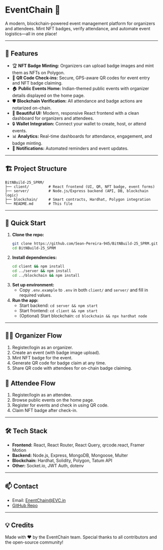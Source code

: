 # EventChain 🚀

A modern, blockchain-powered event management platform for organizers and attendees. Mint NFT badges, verify attendance, and automate event logistics—all in one place!

---

## 🌟 Features

- 🏆 **NFT Badge Minting:** Organizers can upload badge images and mint them as NFTs on Polygon.
- 📱 **QR Code Check-ins:** Secure, GPS-aware QR codes for event entry and NFT badge claiming.
- 🏠 **Public Events Home:** Indian-themed public events with organizer details displayed on the home page.
- 🛡️ **Blockchain Verification:** All attendance and badge actions are notarized on-chain.
- 🎨 **Beautiful UI:** Modern, responsive React frontend with a clean dashboard for organizers and attendees.
- 🔒 **Wallet Integration:** Connect your wallet to create, host, or attend events.
- 📊 **Analytics:** Real-time dashboards for attendance, engagement, and badge minting.
- 📨 **Notifications:** Automated reminders and event updates.

---

## 🏗️ Project Structure

```
BitNBuild-25_SPRM/
├── client/         # React frontend (UI, QR, NFT badge, event forms)
├── server/         # Node.js/Express backend (API, DB, blockchain logic)
├── blockchain/     # Smart contracts, Hardhat, Polygon integration
└── README.md       # This file
```

---

## 🚦 Quick Start

1. **Clone the repo:**
   ```sh
   git clone https://github.com/Sean-Pereira-945/BitNBuild-25_SPRM.git
   cd BitNBuild-25_SPRM
   ```
2. **Install dependencies:**
   ```sh
   cd client && npm install
   cd ../server && npm install
   cd ../blockchain && npm install
   ```
3. **Set up environment:**
   - Copy `.env.example` to `.env` in both `client/` and `server/` and fill in required values.
4. **Run the app:**
   - Start backend: `cd server && npm start`
   - Start frontend: `cd client && npm start`
   - (Optional) Start blockchain: `cd blockchain && npx hardhat node`

---

## 🧑‍💼 Organizer Flow

1. Register/login as an organizer.
2. Create an event (with badge image upload).
3. Mint NFT badge for the event.
4. Generate QR code for badge claim at any time.
5. Share QR code with attendees for on-chain badge claiming.

## 👥 Attendee Flow

1. Register/login as an attendee.
2. Browse public events on the home page.
3. Register for events and check in using QR code.
4. Claim NFT badge after check-in.

---

## 🛠️ Tech Stack

- **Frontend:** React, React Router, React Query, qrcode.react, Framer Motion
- **Backend:** Node.js, Express, MongoDB, Mongoose, Multer
- **Blockchain:** Hardhat, Solidity, Polygon, Tatum API
- **Other:** Socket.io, JWT Auth, dotenv

---

## 📫 Contact

- Email: EnentChain@EVC.in
- [GitHub Repo](https://github.com/Sean-Pereira-945/BitNBuild-25_SPRM)

---

## 💡 Credits

Made with ❤️ by the EventChain team. Special thanks to all contributors and the open-source community!
